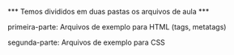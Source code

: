 *** Temos divididos em duas pastas os arquivos de aula ***

primeira-parte: Arquivos de exemplo para HTML (tags, metatags)

segunda-parte: Arquivos de exemplo para CSS